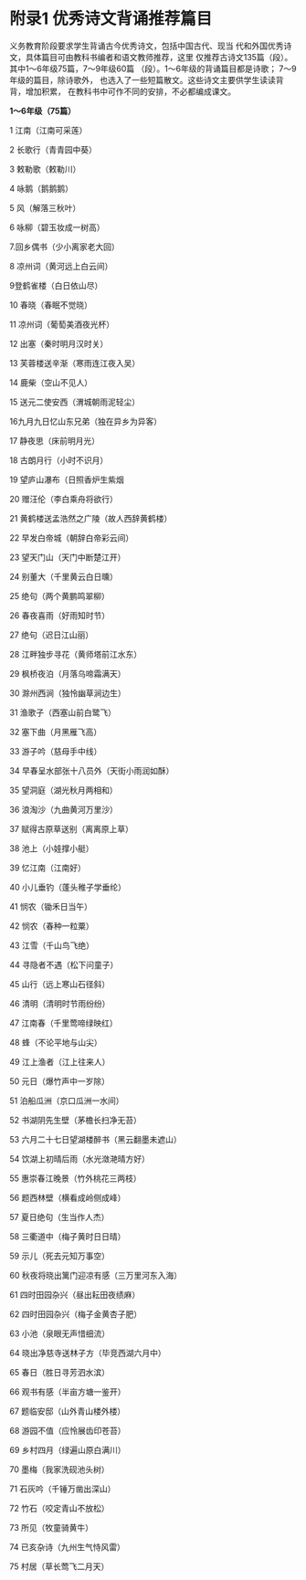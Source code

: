 # 附录1 优秀诗文背诵推荐篇目

义务教育阶段要求学生背诵古今优秀诗文，包括中国古代、现当 代和外国优秀诗文，具体篇目可由教科书编者和语文教师推荐，这里 仅推荐古诗文135篇（段）。其中1～6年级75篇，7～9年级60篇 （段）。1～6年级的背诵篇目都是诗歌； 7～9年级的篇目，除诗歌外， 也选入了一些短篇散文。这些诗文主要供学生读读背背，增加积累， 在教科书中可作不同的安排，不必都编成课文。

**1～6年级（75篇）**

1 江南（江南可采莲）

2 长歌行（青青园中葵）

3 敕勒歌（敕勒川）

4 咏鹅（鹅鹅鹅）

5 风（解落三秋叶）

6 咏柳（碧玉妆成一树高）

7.回乡偶书（少小离家老大回）

8 凉州词（黄河远上白云间）

9登鹤雀楼（白日依山尽）

10 春晓（春眠不觉晓）

11 凉州词（葡萄美酒夜光杯）

12 出塞（秦时明月汉时关）

13 芙蓉楼送辛渐（寒雨连江夜入吴）

14 鹿柴（空山不见人）

15 送元二使安西（渭城朝雨泥轻尘）

16九月九日忆山东兄弟（独在异乡为异客）

17 静夜思（床前明月光）

18 古朗月行（小时不识月）

19 望庐山瀑布（日照香炉生紫烟

20 赠汪伦（李白乘舟将欲行）

21 黄鹤楼送孟浩然之广陵（故人西辞黄鹤楼）

22 早发白帝城（朝辞白帝彩云间）

23 望天门山（天门中断楚江开）

24 别董大（千里黄云白日曛）

25 绝句（两个黄鹏鸣翠柳）

26 春夜喜雨（好雨知时节）

27 绝句（迟日江山丽）

28 江畔独步寻花（黄师塔前江水东）

29 枫桥夜泊（月落乌啼霜满天）

30 滁州西涧（独怜幽草涧边生）

31 渔歌子（西塞山前白鹭飞）

32 塞下曲（月黑雁飞高）

33 游子吟（慈母手中线）

34 早春呈水部张十八员外（天街小雨润如酥）

35 望洞庭（湖光秋月两相和）

36 浪淘沙（九曲黄河万里沙）

37 赋得古原草送别（离离原上草）

38 池上（小娃撑小艇）

39 忆江南（江南好）

40 小儿垂钓（蓬头稚子学垂纶）

41 悯农（锄禾日当午）

42 悯农（春种一粒粟）

43 江雪（千山鸟飞绝）

44 寻隐者不遇（松下问童子）

45 山行（远上寒山石径斜）

46 清明（清明时节雨纷纷）

47 江南春（千里莺啼绿映红）

48 蜂（不论平地与山尖）

49 江上渔者（江上往来人）

50 元日（爆竹声中一岁除）

51 泊船瓜洲（京口瓜洲一水间）

52 书湖阴先生壁（茅檐长扫净无苔）

53 六月二十七日望湖楼醉书（黑云翻墨未遮山）

54 饮湖上初晴后雨（水光潋滟晴方好）

55 惠崇春江晚景（竹外桃花三两枝）

56 题西林壁（横看成岭侧成峰）

57 夏日绝句（生当作人杰）

58 三衢道中（梅子黄时日日晴）

59 示儿（死去元知万事空）

60 秋夜将晓出篱门迎凉有感（三万里河东入海）

61 四时田园杂兴（昼出耘田夜绩麻）

62 四时田园杂兴（梅子金黄杏子肥）

63 小池（泉眼无声惜细流）

64 晓出净慈寺送林子方（毕竞西湖六月中）

65 春日（胜日寻芳泗水滨）

66 观书有感（半亩方塘一鉴开）

67 题临安邸（山外青山楼外楼）

68 游园不值（应怜展齿印苍苔）

69 乡村四月（绿遍山原白满川）

70 墨梅（我家洗砚池头树）

71 石灰吟（千锤万凿出深山）

72 竹石（咬定青山不放松）

73 所见（牧童骑黄牛）

74 已亥杂诗（九州生气恃风雷）

75 村居（草长莺飞二月天）